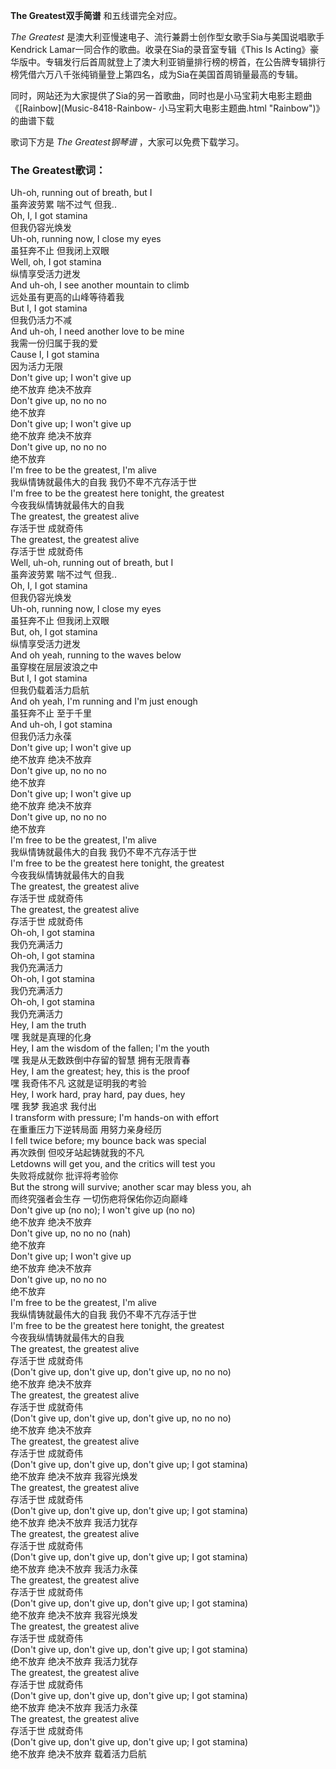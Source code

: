 

**The Greatest双手简谱** 和五线谱完全对应。

_The Greatest_ 是澳大利亚慢速电子、流行兼爵士创作型女歌手Sia与美国说唱歌手Kendrick
Lamar一同合作的歌曲。收录在Sia的录音室专辑《This Is
Acting》豪华版中。专辑发行后首周就登上了澳大利亚销量排行榜的榜首，在公告牌专辑排行榜凭借六万八千张纯销量登上第四名，成为Sia在美国首周销量最高的专辑。

同时，网站还为大家提供了Sia的另一首歌曲，同时也是小马宝莉大电影主题曲《[Rainbow](Music-8418-Rainbow-
小马宝莉大电影主题曲.html "Rainbow")》的曲谱下载

歌词下方是 _The Greatest钢琴谱_ ，大家可以免费下载学习。

### The Greatest歌词：

Uh-oh, running out of breath, but I  
虽奔波劳累 喘不过气 但我..  
Oh, I, I got stamina  
但我仍容光焕发  
Uh-oh, running now, I close my eyes  
虽狂奔不止 但我闭上双眼  
Well, oh, I got stamina  
纵情享受活力迸发  
And uh-oh, I see another mountain to climb  
远处虽有更高的山峰等待着我  
But I, I got stamina  
但我仍活力不减  
And uh-oh, I need another love to be mine  
我需一份归属于我的爱  
Cause I, I got stamina  
因为活力无限  
Don't give up; I won't give up  
绝不放弃 绝决不放弃  
Don't give up, no no no  
绝不放弃  
Don't give up; I won't give up  
绝不放弃 绝决不放弃  
Don't give up, no no no  
绝不放弃  
I'm free to be the greatest, I'm alive  
我纵情铸就最伟大的自我 我仍不卑不亢存活于世  
I'm free to be the greatest here tonight, the greatest  
今夜我纵情铸就最伟大的自我  
The greatest, the greatest alive  
存活于世 成就奇伟  
The greatest, the greatest alive  
存活于世 成就奇伟  
Well, uh-oh, running out of breath, but I  
虽奔波劳累 喘不过气 但我..  
Oh, I, I got stamina  
但我仍容光焕发  
Uh-oh, running now, I close my eyes  
虽狂奔不止 但我闭上双眼  
But, oh, I got stamina  
纵情享受活力迸发  
And oh yeah, running to the waves below  
虽穿梭在层层波浪之中  
But I, I got stamina  
但我仍载着活力启航  
And oh yeah, I'm running and I'm just enough  
虽狂奔不止 至于千里  
And uh-oh, I got stamina  
但我仍活力永葆  
Don't give up; I won't give up  
绝不放弃 绝决不放弃  
Don't give up, no no no  
绝不放弃  
Don't give up; I won't give up  
绝不放弃 绝决不放弃  
Don't give up, no no no  
绝不放弃  
I'm free to be the greatest, I'm alive  
我纵情铸就最伟大的自我 我仍不卑不亢存活于世  
I'm free to be the greatest here tonight, the greatest  
今夜我纵情铸就最伟大的自我  
The greatest, the greatest alive  
存活于世 成就奇伟  
The greatest, the greatest alive  
存活于世 成就奇伟  
Oh-oh, I got stamina  
我仍充满活力  
Oh-oh, I got stamina  
我仍充满活力  
Oh-oh, I got stamina  
我仍充满活力  
Oh-oh, I got stamina  
我仍充满活力  
Hey, I am the truth  
嘿 我就是真理的化身  
Hey, I am the wisdom of the fallen; I'm the youth  
嘿 我是从无数跌倒中存留的智慧 拥有无限青春  
Hey, I am the greatest; hey, this is the proof  
嘿 我奇伟不凡 这就是证明我的考验  
Hey, I work hard, pray hard, pay dues, hey  
嘿 我梦 我追求 我付出  
I transform with pressure; I'm hands-on with effort  
在重重压力下逆转局面 用努力亲身经历  
I fell twice before; my bounce back was special  
再次跌倒 但咬牙站起铸就我的不凡  
Letdowns will get you, and the critics will test you  
失败将成就你 批评将考验你  
But the strong will survive; another scar may bless you, ah  
而终究强者会生存 一切伤疤将保佑你迈向巅峰  
Don't give up (no no); I won't give up (no no)  
绝不放弃 绝决不放弃  
Don't give up, no no no (nah)  
绝不放弃  
Don't give up; I won't give up  
绝不放弃 绝决不放弃  
Don't give up, no no no  
绝不放弃  
I'm free to be the greatest, I'm alive  
我纵情铸就最伟大的自我 我仍不卑不亢存活于世  
I'm free to be the greatest here tonight, the greatest  
今夜我纵情铸就最伟大的自我  
The greatest, the greatest alive  
存活于世 成就奇伟  
(Don't give up, don't give up, don't give up, no no no)  
绝不放弃 绝决不放弃  
The greatest, the greatest alive  
存活于世 成就奇伟  
(Don't give up, don't give up, don't give up, no no no)  
绝不放弃 绝决不放弃  
The greatest, the greatest alive  
存活于世 成就奇伟  
(Don't give up, don't give up, don't give up; I got stamina)  
绝不放弃 绝决不放弃 我容光焕发  
The greatest, the greatest alive  
存活于世 成就奇伟  
(Don't give up, don't give up, don't give up; I got stamina)  
绝不放弃 绝决不放弃 我活力犹存  
The greatest, the greatest alive  
存活于世 成就奇伟  
(Don't give up, don't give up, don't give up; I got stamina)  
绝不放弃 绝决不放弃 我活力永葆  
The greatest, the greatest alive  
存活于世 成就奇伟  
(Don't give up, don't give up, don't give up; I got stamina)  
绝不放弃 绝决不放弃 我容光焕发  
The greatest, the greatest alive  
存活于世 成就奇伟  
(Don't give up, don't give up, don't give up; I got stamina)  
绝不放弃 绝决不放弃 我活力犹存  
The greatest, the greatest alive  
存活于世 成就奇伟  
(Don't give up, don't give up, don't give up; I got stamina)  
绝不放弃 绝决不放弃 我活力永葆  
The greatest, the greatest alive  
存活于世 成就奇伟  
(Don't give up, don't give up, don't give up; I got stamina)  
绝不放弃 绝决不放弃 载着活力启航

